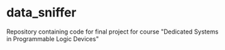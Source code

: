 # data_sniffer
Repository containing code for final project for course "Dedicated Systems in Programmable Logic Devices"
